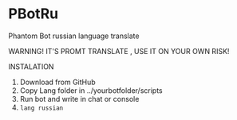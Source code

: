 # PBotRu
Phantom Bot russian language translate

WARNING! IT'S PROMT TRANSLATE , USE IT ON YOUR OWN RISK!

INSTALATION
1. Download from GitHub
2. Copy Lang folder in ../yourbotfolder/scripts
3. Run bot and write in chat or console 
4. `lang russian`
